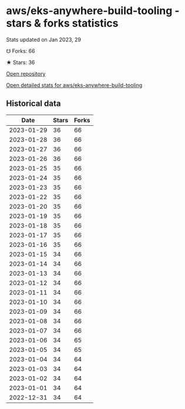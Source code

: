 # aws/eks-anywhere-build-tooling - stars & forks statistics

Stats updated on Jan 2023, 29

☋ Forks: 66

★ Stars: 36

[Open repository](https://github.com/aws/eks-anywhere-build-tooling)

[Open detailed stats for aws/eks-anywhere-build-tooling](https://reviewgithub.com/rep/aws/eks-anywhere-build-tooling)

## Historical data
| Date | Stars | Forks |
|------|-------|-------|
| 2023-01-29 | 36 | 66 | 
| 2023-01-28 | 36 | 66 | 
| 2023-01-27 | 36 | 66 | 
| 2023-01-26 | 36 | 66 | 
| 2023-01-25 | 35 | 66 | 
| 2023-01-24 | 35 | 66 | 
| 2023-01-23 | 35 | 66 | 
| 2023-01-22 | 35 | 66 | 
| 2023-01-20 | 35 | 66 | 
| 2023-01-19 | 35 | 66 | 
| 2023-01-18 | 35 | 66 | 
| 2023-01-17 | 35 | 66 | 
| 2023-01-16 | 35 | 66 | 
| 2023-01-15 | 34 | 66 | 
| 2023-01-14 | 34 | 66 | 
| 2023-01-13 | 34 | 66 | 
| 2023-01-12 | 34 | 66 | 
| 2023-01-11 | 34 | 66 | 
| 2023-01-10 | 34 | 66 | 
| 2023-01-09 | 34 | 66 | 
| 2023-01-08 | 34 | 66 | 
| 2023-01-07 | 34 | 66 | 
| 2023-01-06 | 34 | 65 | 
| 2023-01-05 | 34 | 65 | 
| 2023-01-04 | 34 | 64 | 
| 2023-01-03 | 34 | 64 | 
| 2023-01-02 | 34 | 64 | 
| 2023-01-01 | 34 | 64 | 
| 2022-12-31 | 34 | 64 | 

